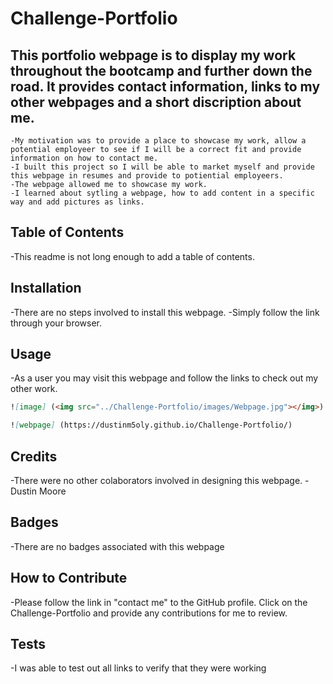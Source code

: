 # Challenge-Portfolio

## This portfolio webpage is to display my work throughout the bootcamp and further down the road. It provides contact information, links to my other webpages and a short discription about me.

    -My motivation was to provide a place to showcase my work, allow a potential employeer to see if I will be a correct fit and provide information on how to contact me.
    -I built this project so I will be able to market myself and provide this webpage in resumes and provide to potiential employeers.
    -The webpage allowed me to showcase my work.
    -I learned about sytling a webpage, how to add content in a specific way and add pictures as links.

## Table of Contents

-This readme is not long enough to add a table of contents.

## Installation

-There are no steps involved to install this webpage.
-Simply follow the link through your browser.

## Usage

-As a user you may visit this webpage and follow the links to check out my other work.

```md
![image] (<img src="../Challenge-Portfolio/images/Webpage.jpg"></img>)
```

```md
![webpage] (https://dustinm5oly.github.io/Challenge-Portfolio/)
```

## Credits

-There were no other colaborators involved in designing this webpage.
-Dustin Moore

## Badges

-There are no badges associated with this webpage

## How to Contribute

-Please follow the link in "contact me" to the GitHub profile. Click on the Challenge-Portfolio and provide any contributions for me to review.

## Tests

-I was able to test out all links to verify that they were working

